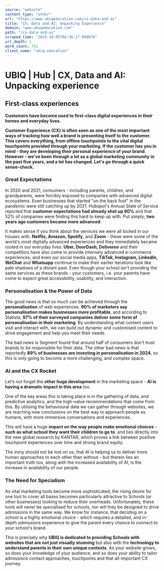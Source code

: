 ```yaml
---
source: "website"
content_type: "other"
url: "https://www.ubiqeducation.com/cx-data-and-ai"
title: "CX, Data and AI: Unpacking Experience"
domain: "www.ubiqeducation.com"
path: "/cx-data-and-ai"
scraped_time: "2025-10-05T04:36:17.998876"
url_depth: 1
word_count: 751
client_name: "ubiq-education"
---
```


# UBIQ | Hub | CX, Data and AI: Unpacking experience

## First-class experiences

**Customers have become used to first-class digital experiences in their homes and everyday lives.**

**Customer Experience (CX) is often seen as one of the most important ways of tracking how well a brand is presenting itself to the customer. This covers everything, from offline touchpoints to the vital digital touchpoints provided through your marketing. If the customer has you in mind - they are developing their personal experience of your brand. However - we've been through a lot as a global marketing community in the past five years, and a lot has changed. Let's go through a quick sense-check.**

### Great Expectations

In 2020 and 2021, consumers - including parents, children, and grandparents, were forcibly exposed to companies with advanced digital ecosystems. Even businesses that started "on the back foot" in the pandemic were still catching up by 2021. Hubspot's Annual State of Service reported that **customer expectations had already shot up 90%** and that 52% of companies were finding this hard to keep up with. Put simply; **two years ago customers became more advanced**.

It makes sense if you think about the services we were all locked in our houses with. **Netflix, Amazon, Spotify**, and **Zoom** - these were some of the world's most digitally advanced experiences and they immediately became rooted in our everyday lives. **Uber, DoorDash, Deliveroo** and their competitors have also come to provide intensely advanced e-commerce experiences, and even our social media apps, **TikTok, Instagram, LinkedIn, WeChat** and **Whatsapp** continue to make their earlier iterations look like pale shadows of a distant past. Even though your school isn't providing the same services as these brands - your customers, i.e. your parents have come to expect great accessibility, usability, and interaction.

### Personalisation & the Power of Data

The good news is that so much can be achieved through the **personalisation** of web experiences. **90% of marketers say personalisation makes businesses more profitable**, and according to Statista, **97% of their surveyed companies deliver some form of personalisation in their marketing**. By understanding what content users visit and interact with, we can build out dynamic and customised content to drive engagement and help you meet their needs.

The bad news is Segment found that around half of consumers don't trust brands to be responsible for their data. The other bad news is that reportedly **89% of businesses are investing in personalisation in 2024**, so this is only going to become a more challenging, and complex space.

### AI and the CX Rocket

Let’s not forget the **other huge development** in the marketing space - **AI is having a dramatic impact in this area** too.

One of the key areas this is taking place is in the gathering of data, and predictive analytics, and the high-value recommendations that come from this. By utilising the behavioural data we can gather through websites, we are reaching new conclusions on the best way to approach people as humans, with more immersive conversations and experiences.

This will have a huge **impact on the way people make emotional choices - such as what school they want their children to go to**, and ties directly into the new global research by KANTAR, which proves a link between positive touchpoint experiences over time and strong brand equity.

The irony should not be lost on us, that AI is helping us to deliver more human approaches to each other than without - but therein lies an important truth too, along with the increased availability of AI, is the increase in availability of our people.

### The Need for Specialism

As vital marketing tools become more sophisticated, the rising desire for one tool to cover all bases becomes particularly attractive to Schools (or other businesses) looking to reduce their overheads. Unfortunately, these tools will never be specialised for schools, nor will they be designed to drive admissions in the same way. We know for instance, that deciding on a school is a highly emotional choice - which requires a detailed, and in-depth admissions experience to give the parent every chance to connect to your school's brand.

This is precisely why **UBIQ is dedicated to providing Schools with websites that are not just visually stunning** but also with the **technology to understand parents in their own unique contexts**. As your website grows, so does your knowledge of your audience, and so does your ability to tailor admissions contact approaches, touchpoints and that all-important CX journey.